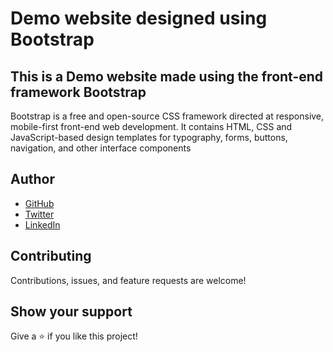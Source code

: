 # Demo website designed using Bootstrap

## This is a Demo website made using the front-end framework Bootstrap
Bootstrap is a free and open-source CSS framework directed at responsive, mobile-first front-end web development. It contains HTML, CSS and JavaScript-based design templates for typography, forms, buttons, navigation, and other interface components

## Author

* [GitHub](https://github.com/daveeazi)
* [Twitter](https://twitter.com/iamdaveeazi)
* [LinkedIn](https://www.linkedin.com/in/david-atat/)

## Contributing 

Contributions, issues, and feature requests are welcome!

## Show your support

Give a ⭐️ if you like this project!
